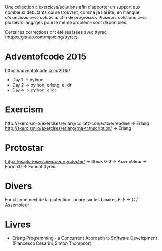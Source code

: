 Une collection d'exercices/solutions afin d'apporter un support aux nombreux débutants qui se trouvent, comme je l'ai été, en manque d'exercices avec solutions afin de progresser.
Plusieurs solutions avec plusieurs langages pour le même problème sont disponibles.

Certaines corrections ont été réalisées avec ttyrec (https://github.com/mjording/ttyrec).


# Adventofcode 2015 #

https://adventofcode.com/2015/

  - Day 1 -> python
  - Day 2 -> python, erlang, elixir
  - Day 4 -> python, elixir

# Exercism #

http://exercism.io/exercises/erlang/collatz-conjecture/readme -> Erlang  
http://exercism.io/exercises/erlang/rna-transcription/ -> Erlang

# Protostar #
https://exploit-exercises.com/protostar/ -> Stack 0-6 -> Assembleur
                                         -> Format0 -> Format ttyrec.

# Divers #
Fonctionnement de la protection canary sur les binaires ELF -> C / Assembleur

# Livres #

 - Erlang Programming - a Concurrent Approach to Software Development (Francesco Cesarini, Simon Thompson)
